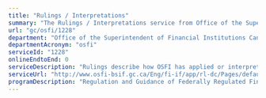 ```yaml
---
title: "Rulings / Interpretations"
summary: "The Rulings / Interpretations service from Office of the Superintendent of Financial Institutions Canada is not available end-to-end online, according to the GC Service Inventory."
url: "gc/osfi/1228"
department: "Office of the Superintendent of Financial Institutions Canada"
departmentAcronym: "osfi"
serviceId: "1228"
onlineEndtoEnd: 0
serviceDescription: "Rulings describe how OSFI has applied or interpreted provisions of the federal financial institutions legislation."
serviceUrl: "http://www.osfi-bsif.gc.ca/Eng/fi-if/app/rl-dc/Pages/default.aspx"
programDescription: "Regulation and Guidance of Federally Regulated Financial Institutions,Regulatory Approvals and Legislative Precedents"
---
```

